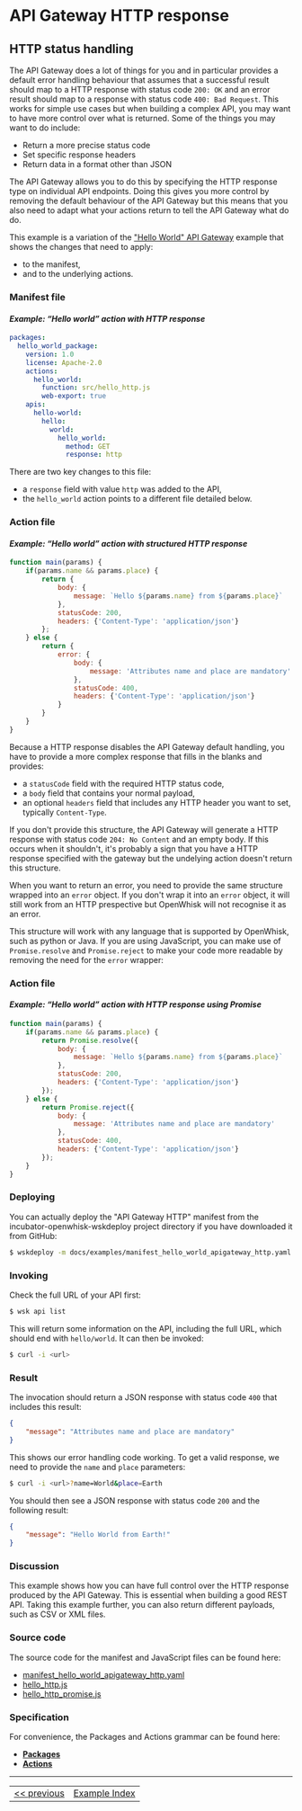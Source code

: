 <!--
#
# Licensed to the Apache Software Foundation (ASF) under one or more
# contributor license agreements.  See the NOTICE file distributed with
# this work for additional information regarding copyright ownership.
# The ASF licenses this file to You under the Apache License, Version 2.0
# (the "License"); you may not use this file except in compliance with
# the License.  You may obtain a copy of the License at
#
#     http://www.apache.org/licenses/LICENSE-2.0
#
# Unless required by applicable law or agreed to in writing, software
# distributed under the License is distributed on an "AS IS" BASIS,
# WITHOUT WARRANTIES OR CONDITIONS OF ANY KIND, either express or implied.
# See the License for the specific language governing permissions and
# limitations under the License.
#
-->

# API Gateway HTTP response

## HTTP status handling

The API Gateway does a lot of things for you and in particular provides a default error handling behaviour that assumes that a successful result should map to a HTTP response with status code `200: OK` and an error result should map to a response with status code `400: Bad Request`. This works for simple use cases but when building a complex API, you may want to have more control over what is returned. Some of the things you may want to do include:
- Return a more precise status code
- Set specific response headers
- Return data in a format other than JSON

The API Gateway allows you to do this by specifying the HTTP response type on individual API endpoints. Doing this gives you more control by removing the default behaviour of the API Gateway but this means that you also need to adapt what your actions return to tell the API Gateway what do do.

This example is a variation of the ["Hello World" API Gateway](wskdeploy_apigateway_helloworld.md#api-gateway) example that shows the changes that need to apply:
- to the manifest,
- and to the underlying actions.

### Manifest file
#### _Example: “Hello world” action with HTTP response_
```yaml
packages:
  hello_world_package:
    version: 1.0
    license: Apache-2.0
    actions:
      hello_world:
        function: src/hello_http.js
        web-export: true
    apis:
      hello-world:
        hello:
          world:
            hello_world:
              method: GET
              response: http
```

There are two key changes to this file:
- a `response` field with value `http` was added to the API,
- the `hello_world` action points to a different file detailed below.

### Action file
#### _Example: “Hello world” action with structured HTTP response_
```javascript
function main(params) {
    if(params.name && params.place) {
        return {
            body: {
                message: `Hello ${params.name} from ${params.place}`
            },
            statusCode: 200,
            headers: {'Content-Type': 'application/json'}
        };
    } else {
        return {
            error: {
                body: {
                    message: 'Attributes name and place are mandatory'
                },
                statusCode: 400,
                headers: {'Content-Type': 'application/json'}
            }
        }
    }
}
```

Because a HTTP response disables the API Gateway default handling, you have to provide a more complex response that fills in the blanks and provides:
- a `statusCode` field with the required HTTP status code,
- a `body` field that contains your normal payload,
- an optional `headers` field that includes any HTTP header you want to set, typically `Content-Type`.

If you don't provide this structure, the API Gateway will generate a HTTP response with status code `204: No Content` and an empty body. If this occurs when it shouldn't, it's probably a sign that you have a HTTP response specified with the gateway but the undelying action doesn't return this structure.

When you want to return an error, you need to provide the same structure wrapped into an `error` object. If you don't wrap it into an `error` object, it will still work from an HTTP prespective but OpenWhisk will not recognise it as an error.

This structure will work with any language that is supported by OpenWhisk, such as python or Java. If you are using JavaScript, you can make use of `Promise.resolve` and `Promise.reject` to make your code more readable by removing the need for the `error` wrapper:

### Action file
#### _Example: “Hello world” action with HTTP response using Promise_
```javascript
function main(params) {
    if(params.name && params.place) {
        return Promise.resolve({
            body: {
                message: `Hello ${params.name} from ${params.place}`
            },
            statusCode: 200,
            headers: {'Content-Type': 'application/json'}
        });
    } else {
        return Promise.reject({
            body: {
                message: 'Attributes name and place are mandatory'
            },
            statusCode: 400,
            headers: {'Content-Type': 'application/json'}
        });
    }
}
```

### Deploying

You can actually deploy the "API Gateway HTTP" manifest from the incubator-openwhisk-wskdeploy project directory if you have downloaded it from GitHub:

```sh
$ wskdeploy -m docs/examples/manifest_hello_world_apigateway_http.yaml
```

### Invoking

Check the full URL of your API first:
```sh
$ wsk api list
```

This will return some information on the API, including the full URL, which
should end with `hello/world`. It can then be invoked:

```sh
$ curl -i <url>
```

### Result
The invocation should return a JSON response with status code `400` that includes this result:

```json
{
    "message": "Attributes name and place are mandatory"
}
```

This shows our error handling code working. To get a valid response, we need to provide the `name` and `place` parameters:

```sh
$ curl -i <url>?name=World&place=Earth
```

You should then see a JSON response with status code `200` and the following result:

```json
{
    "message": "Hello World from Earth!"
}
```

### Discussion

This example shows how you can have full control over the HTTP response produced by the API Gateway. This is essential when building a good REST API. Taking this example further, you can also return different payloads, such as CSV or XML files.

### Source code
The source code for the manifest and JavaScript files can be found here:
- [manifest_hello_world_apigateway_http.yaml](examples/manifest_hello_world_apigateway_http.yaml)
- [hello_http.js](examples/src/hello_http.js)
- [hello_http_promise.js](examples/src/hello_http_promise.js)

### Specification
For convenience, the Packages and Actions grammar can be found here:
- **[Packages](../specification/html/spec_packages.md#packages)**
- **[Actions](../specification/html/spec_actions.md#actions)**

---
<!--
 Bottom Navigation
-->
<html>
<div align="center">
<table align="center">
  <tr>
    <td><a href="wskdeploy_apigateway_sequence.md#api-gateway-sequence">&lt;&lt;&nbsp;previous</a></td>
    <td><a href="programming_guide.md#guided-examples">Example Index</a></td>
    <!--<td><a href="">next&nbsp;&gt;&gt;</a></td>-->
  </tr>
</table>
</div>
</html>

